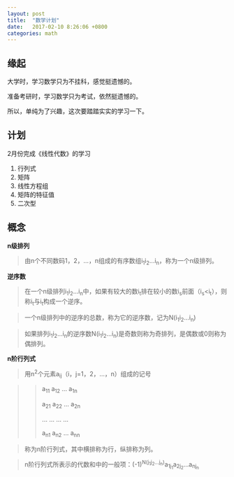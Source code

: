 ```yaml
---
layout: post
title:  "数学计划"
date:   2017-02-10 8:26:06 +0800
categories: math
---
```


缘起
---
大学时，学习数学只为不挂科，感觉挺遗憾的。

准备考研时，学习数学只为考试，依然挺遗憾的。

所以，单纯为了兴趣，这次要踏踏实实的学习一下。

计划
---
2月份完成《线性代数》的学习

1. 行列式
2. 矩阵
3. 线性方程组
4. 矩阵的特征值
5. 二次型

概念
---
**n级排列**

>由n个不同数码1，2，...，n组成的有序数组i<sub>1</sub>i<sub>2</sub>...i<sub>n</sub>，称为一个n级排列。

**逆序数**

>在一个n级排列i<sub>1</sub>i<sub>2</sub>...i<sub>n</sub>中，如果有较大的数i<sub>t</sub>排在较小的数i<sub>s</sub>前面（i<sub>s</sub><i<sub>t</sub>），则称i<sub>t</sub>与i<sub>t</sub>构成一个逆序。

>一个n级排列中的逆序的总数，称为它的逆序数，记为N(i<sub>1</sub>i<sub>2</sub>...i<sub>n</sub>)

>如果排列i<sub>1</sub>i<sub>2</sub>...i<sub>n</sub>的逆序数N(i<sub>1</sub>i<sub>2</sub>...i<sub>n</sub>)是奇数则称为奇排列，是偶数或0则称为偶排列。

**n阶行列式**

>用n<sup>2</sup>个元素a<sub>ij</sub>（i，j=1，2，...，n）组成的记号

>>a<sub>11</sub> a<sub>12</sub> ... a<sub>1n</sub>
>>
>>a<sub>21</sub> a<sub>22</sub> ... a<sub>2n</sub>
>>
>>... ... ... ...
>>
>>a<sub>n1</sub> a<sub>n2</sub> ... a<sub>nn</sub>

>称为n阶行列式，其中横排称为行，纵排称为列。

>n阶行列式所表示的代数和中的一般项：(-1)<sup>N(j<sub>1</sub>j<sub>2</sub>...j<sub>n</sub>)</sup>a<sub>1j<sub>1</sub></sub>a<sub>2j<sub>2</sub></sub>...a<sub>nj<sub>n</sub></sub>